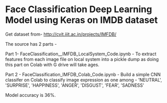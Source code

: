 # Face Classification Deep Learning Model using Keras on IMDB dataset 

Get dataset from- http://cvit.iiit.ac.in/projects/IMFDB/

The source has 2 parts - 

Part 1- FaceClassification__IMFDB_LocalSystem_Code.ipynb - To extract features from each image file on local system into a pickle dump as doing this part on Colab with G drive will take ages.

Part 2 - FaceClassification_IMFDB_Colab_Code.ipynb - Build a simple CNN classifer on Colab to classify image expression as one among - 'NEUTRAL', 'SURPRISE', 'HAPPINESS', 'ANGER', 'DISGUST', 'FEAR', 'SADNESS'

Model accuracy is 36%.

